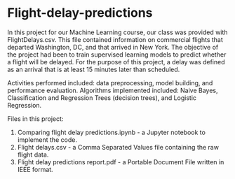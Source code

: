 # Flight-delay-predictions
In this project for our Machine Learning course, our class was provided with FlightDelays.csv.
This file contained information on commercial flights that departed Washington, DC, and that arrived in New York.
The objective of the project had been to train supervised learning models to predict whether a flight will be delayed.
For the purpose of this project, a delay was defined as an arrival that is at least 15 minutes later than scheduled.

Activities performed included: data preprocessing, model building, and performance evaluation.
Algorithms implemented included: Naive Bayes, Classification and Regression Trees (decision trees), and Logistic Regression.

Files in this project:
1. Comparing flight delay predictions.ipynb - a Jupyter notebook to implement the code.
2. Flight delays.csv - a Comma Separated Values file containing the raw flight data.
3. Flight delay predictions report.pdf - a Portable Document File written in IEEE format.

